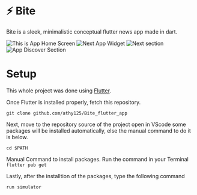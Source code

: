 # ⚡ Bite 
Bite is a sleek, minimalistic conceptual flutter news app made in dart. 

![This is App Home Screen](https://github.com/athy125/Bite_flutter_app/blob/main/screenshots/Screenshot%202022-09-30%20at%208.25.57%20PM.png)
![Next App Widget](https://github.com/athy125/Bite_flutter_app/blob/main/screenshots/Screenshot%202022-09-30%20at%208.26.08%20PM.png)
![Next section](https://github.com/athy125/Bite_flutter_app/blob/main/screenshots/Screenshot%202022-09-30%20at%208.26.59%20PM.png)
![App Discover Section](https://github.com/athy125/Bite_flutter_app/blob/main/screenshots/Screenshot%202022-09-30%20at%208.27.03%20PM.png)

# Setup 

This whole project was done using [Flutter](https://docs.flutter.dev/get-started/install).

Once Flutter is installed properly, fetch this repository.

    git clone github.com/athy125/Bite_flutter_app

Next, move to the repository source of the project open in VScode some packages will be installed automatically, else the manual command to do it is below.

    cd $PATH
    
Manual Command to install packages. Run the command in your Terminal
    `flutter pub get`

Lastly, after the installtion of the packages, type the following command

    run simulator



